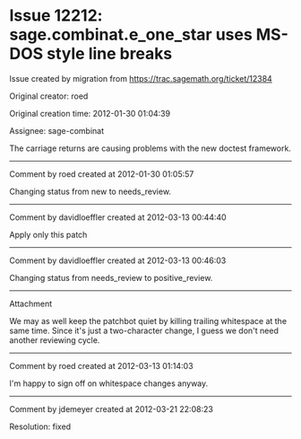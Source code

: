 # Issue 12212: sage.combinat.e_one_star uses MS-DOS style line breaks

Issue created by migration from https://trac.sagemath.org/ticket/12384

Original creator: roed

Original creation time: 2012-01-30 01:04:39

Assignee: sage-combinat

The carriage returns are causing problems with the new doctest framework.


---

Comment by roed created at 2012-01-30 01:05:57

Changing status from new to needs_review.


---

Comment by davidloeffler created at 2012-03-13 00:44:40

Apply only this patch


---

Comment by davidloeffler created at 2012-03-13 00:46:03

Changing status from needs_review to positive_review.


---

Attachment

We may as well keep the patchbot quiet by killing trailing whitespace at the same time. Since it's just a two-character change, I guess we don't need another reviewing cycle.


---

Comment by roed created at 2012-03-13 01:14:03

I'm happy to sign off on whitespace changes anyway.


---

Comment by jdemeyer created at 2012-03-21 22:08:23

Resolution: fixed
